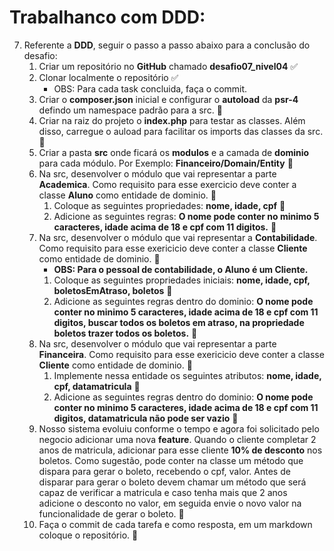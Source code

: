 # Trabalhanco com DDD:

7. Referente a **DDD**, seguir o passo a passo abaixo para a conclusão do desafio:
    1. Criar um repositório no **GitHub** chamado **desafio07_nivel04** :white_check_mark:
    2. Clonar localmente o repositório :white_check_mark:
        - OBS: Para cada task concluida, faça o commit. 
    3. Criar o **composer.json** inicial e configurar o **autoload** da **psr-4** defindo um namespace padrão para a src. :black_square_button:
    4. Criar na raiz do projeto o **index.php** para testar as classes. Além disso, carregue o auload para facilitar os imports das classes da src. :black_square_button:
    5. Criar a pasta **src** onde ficará os **modulos** e a camada de **dominio** para cada módulo. Por Exemplo: **Financeiro/Domain/Entity** :black_square_button: 
    6. Na src, desenvolver o módulo que vai representar a parte **Academica**. Como requisito para esse exercicio deve conter a classe **Aluno** como entidade de dominio. :black_square_button:
        1. Coloque as seguintes propriedades: **nome, idade, cpf** :black_square_button:
        2. Adicione as seguintes regras: **O nome pode conter no minimo 5 caracteres, idade acima de 18 e cpf com 11 digitos.** :black_square_button:
    7. Na src, desenvolver o módulo que vai representar a **Contabilidade**. Como requisito para esse exericicio deve conter a classe **Cliente** como entidade de dominio. :black_square_button:
        - **OBS: Para o pessoal de contabilidade, o Aluno é um Cliente.**
        1. Coloque as seguintes propriedades iniciais: **nome, idade, cpf, boletosEmAtraso, boletos** :black_square_button:
        2. Adicione as seguintes regras dentro do dominio: **O nome pode conter no minimo 5 caracteres, idade acima de 18 e cpf com 11 digitos, buscar todos os boletos em atraso, na propriedade boletos trazer todos os boletos.** :black_square_button:
    8. Na src, desenvolver o módulo que vai representar a parte **Financeira**. Como requisito para esse exericicio deve conter a classe **Cliente** como entidade de dominio. :black_square_button:
        1. Implemente nessa entidade os seguintes atributos: **nome, idade, cpf, datamatricula** :black_square_button:
        2. Adicione as seguintes regras dentro do dominio: **O nome pode conter no minimo 5 caracteres, idade acima de 18 e cpf com 11 digitos, datamatricula não pode ser vazio** :black_square_button:
    9. Nosso sistema evoluiu conforme o tempo e agora foi solicitado pelo negocio adicionar uma nova **feature**. Quando o cliente completar 2 anos de matricula, adicionar para esse cliente **10% de desconto** nos boletos. Como sugestão, pode conter na classe um método que dispara para gerar o boleto, recebendo o cpf, valor. Antes de disparar para gerar o boleto devem chamar um método que será capaz de verificar a matricula e caso tenha mais que 2 anos adicione o desconto no valor, em seguida envie o novo valor na funcionalidade de gerar o boleto. :black_square_button:
    10. Faça o commit de cada tarefa e como resposta, em um markdown coloque o repositório. :black_square_button:
